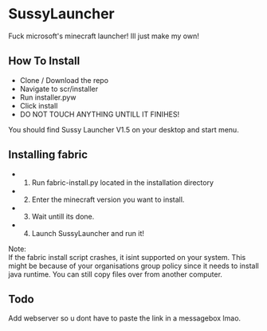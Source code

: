 # SussyLauncher

 Fuck microsoft's minecraft launcher! Ill just make my own!

## How To Install

- Clone / Download the repo
- Navigate to scr/installer
- Run installer.pyw
- Click install
- DO NOT TOUCH ANYTHING UNTILL IT FINIHES!

You should find Sussy Launcher V1.5 on your desktop and start menu.

## Installing fabric

- 1. Run fabric-install.py located in the installation directory
- 2. Enter the minecraft version you want to install.
- 3. Wait untill its done.
- 4. Launch SussyLauncher and run it!

Note: </br>
If the fabric install script crashes, it isint supported on your system. This might be because of your organisations group policy since it needs to install java runtime. You can still copy files over from another computer.

## Todo

Add webserver so u dont have to paste the link in a messagebox lmao.
